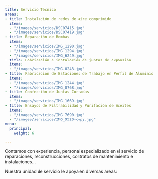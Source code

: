 ```yaml
---
title: Servicio Técnico
areas:
- title: Instalación de redes de aire comprimido
  items:
  - "/images/servicios/DSC07415.jpg"
  - "/images/servicios/DSC07419.jpg"
- title: Reparación de Bombas
  items:
  - "/images/servicios/IMG_1290.jpg"
  - "/images/servicios/IMG_1294.jpg"
  - "/images/servicios/IMG_6249.jpg"
- title: Fabricación e instalación de juntas de expansión
  items:
  - "/images/servicios/IMG-0243.jpg"
- title: Fabricación de Estaciones de Trabajo en Perfil de Aluminio
  items:
  - "/images/servicios/IMG_1244.jpg"
  - "/images/servicios/IMG_8768.jpg"
- title: Confección de Juntas Cortadas
  items:
  - "/images/servicios/IMG_1669.jpg"
- title: Ensayos de Filtrabilidad y Purifación de Aceites
  items:
  - "/images/servicios/IMG_7690.jpg"
  - "/images/servicios/IMG_9528-copy.jpg"
menu:
  principal:
    weight: 6

---
```

Contamos con experiencia, personal especializado en el servicio de reparaciones, reconstrucciones, contratos de mantenimiento e instalaciones...

Nuestra unidad de servicio le apoya en diversas areas: